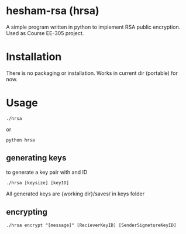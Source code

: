 
# hesham-rsa (hrsa)
A simple program written in python to implement RSA public encryption. Used as Course EE-305 project.
# Installation 
There is no packaging or installation. Works in current dir (portable) for now.
# Usage

    ./hrsa
   or 
   
    python hrsa

## generating keys
to generate a key pair with and ID 

    ./hrsa [keysize] [keyID]
All generated keys are {working dir}/saves/ in keys folder
## encrypting 

    ./hrsa encrypt "[message]" [RecieverKeyID] [SenderSignetureKeyID]

